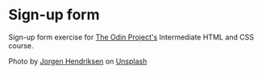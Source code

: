 # Sign-up form

Sign-up form exercise for [The Odin Project's](https://theodinproejct.com) Intermediate HTML and CSS course.

Photo by [Jorgen Hendriksen](https://unsplash.com/@jor9en?utm_source=unsplash&utm_medium=referral&utm_content=creditCopyText) on [Unsplash](https://unsplash.com/photos/a-green-and-white-ferris-wheel-against-a-blue-sky-cSwwzyB2-ic?utm_source=unsplash&utm_medium=referral&utm_content=creditCopyText)
  

